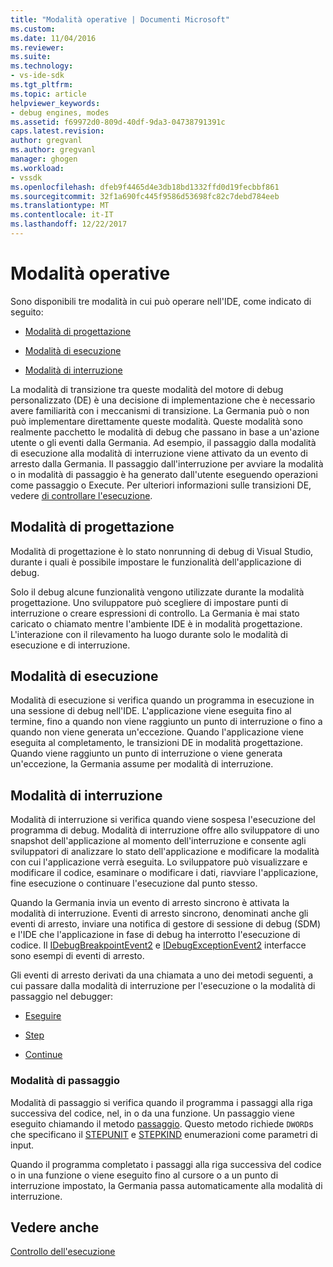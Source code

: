 ```yaml
---
title: "Modalità operative | Documenti Microsoft"
ms.custom: 
ms.date: 11/04/2016
ms.reviewer: 
ms.suite: 
ms.technology:
- vs-ide-sdk
ms.tgt_pltfrm: 
ms.topic: article
helpviewer_keywords:
- debug engines, modes
ms.assetid: f69972d0-809d-40df-9da3-04738791391c
caps.latest.revision: 
author: gregvanl
ms.author: gregvanl
manager: ghogen
ms.workload:
- vssdk
ms.openlocfilehash: dfeb9f4465d4e3db18bd1332ffd0d19fecbbf861
ms.sourcegitcommit: 32f1a690fc445f9586d53698fc82c7debd784eeb
ms.translationtype: MT
ms.contentlocale: it-IT
ms.lasthandoff: 12/22/2017
---
```

# <a name="operational-modes"></a>Modalità operative
Sono disponibili tre modalità in cui può operare nell'IDE, come indicato di seguito:  
  
-   [Modalità di progettazione](#vsconoperationalmodesanchor1)  
  
-   [Modalità di esecuzione](#vsconoperationalmodesanchor2)  
  
-   [Modalità di interruzione](#vsconoperationalmodesanchor3)  
  
 La modalità di transizione tra queste modalità del motore di debug personalizzato (DE) è una decisione di implementazione che è necessario avere familiarità con i meccanismi di transizione. La Germania può o non può implementare direttamente queste modalità. Queste modalità sono realmente pacchetto le modalità di debug che passano in base a un'azione utente o gli eventi dalla Germania. Ad esempio, il passaggio dalla modalità di esecuzione alla modalità di interruzione viene attivato da un evento di arresto dalla Germania. Il passaggio dall'interruzione per avviare la modalità o in modalità di passaggio è ha generato dall'utente eseguendo operazioni come passaggio o Execute. Per ulteriori informazioni sulle transizioni DE, vedere [di controllare l'esecuzione](../../extensibility/debugger/control-of-execution.md).  
  
##  <a name="vsconoperationalmodesanchor1"></a>Modalità di progettazione  
 Modalità di progettazione è lo stato nonrunning di debug di Visual Studio, durante i quali è possibile impostare le funzionalità dell'applicazione di debug.  
  
 Solo il debug alcune funzionalità vengono utilizzate durante la modalità progettazione. Uno sviluppatore può scegliere di impostare punti di interruzione o creare espressioni di controllo. La Germania è mai stato caricato o chiamato mentre l'ambiente IDE è in modalità progettazione. L'interazione con il rilevamento ha luogo durante solo le modalità di esecuzione e di interruzione.  
  
##  <a name="vsconoperationalmodesanchor2"></a>Modalità di esecuzione  
 Modalità di esecuzione si verifica quando un programma in esecuzione in una sessione di debug nell'IDE. L'applicazione viene eseguita fino al termine, fino a quando non viene raggiunto un punto di interruzione o fino a quando non viene generata un'eccezione. Quando l'applicazione viene eseguita al completamento, le transizioni DE in modalità progettazione. Quando viene raggiunto un punto di interruzione o viene generata un'eccezione, la Germania assume per modalità di interruzione.  
  
##  <a name="vsconoperationalmodesanchor3"></a>Modalità di interruzione  
 Modalità di interruzione si verifica quando viene sospesa l'esecuzione del programma di debug. Modalità di interruzione offre allo sviluppatore di uno snapshot dell'applicazione al momento dell'interruzione e consente agli sviluppatori di analizzare lo stato dell'applicazione e modificare la modalità con cui l'applicazione verrà eseguita. Lo sviluppatore può visualizzare e modificare il codice, esaminare o modificare i dati, riavviare l'applicazione, fine esecuzione o continuare l'esecuzione dal punto stesso.  
  
 Quando la Germania invia un evento di arresto sincrono è attivata la modalità di interruzione. Eventi di arresto sincrono, denominati anche gli eventi di arresto, inviare una notifica di gestore di sessione di debug (SDM) e l'IDE che l'applicazione in fase di debug ha interrotto l'esecuzione di codice. Il [IDebugBreakpointEvent2](../../extensibility/debugger/reference/idebugbreakpointevent2.md) e [IDebugExceptionEvent2](../../extensibility/debugger/reference/idebugexceptionevent2.md) interfacce sono esempi di eventi di arresto.  
  
 Gli eventi di arresto derivati da una chiamata a uno dei metodi seguenti, a cui passare dalla modalità di interruzione per l'esecuzione o la modalità di passaggio nel debugger:  
  
-   [Eseguire](../../extensibility/debugger/reference/idebugprocess3-execute.md)  
  
-   [Step](../../extensibility/debugger/reference/idebugprocess3-step.md)  
  
-   [Continue](../../extensibility/debugger/reference/idebugprocess3-continue.md)  
  
###  <a name="vsconoperationalmodesanchor4"></a>Modalità di passaggio  
 Modalità di passaggio si verifica quando il programma i passaggi alla riga successiva del codice, nel, in o da una funzione. Un passaggio viene eseguito chiamando il metodo [passaggio](../../extensibility/debugger/reference/idebugprocess3-step.md). Questo metodo richiede `DWORD`s che specificano il [STEPUNIT](../../extensibility/debugger/reference/stepunit.md) e [STEPKIND](../../extensibility/debugger/reference/stepkind.md) enumerazioni come parametri di input.  
  
 Quando il programma completato i passaggi alla riga successiva del codice o in una funzione o viene eseguito fino al cursore o a un punto di interruzione impostato, la Germania passa automaticamente alla modalità di interruzione.  
  
## <a name="see-also"></a>Vedere anche  
 [Controllo dell'esecuzione](../../extensibility/debugger/control-of-execution.md)
